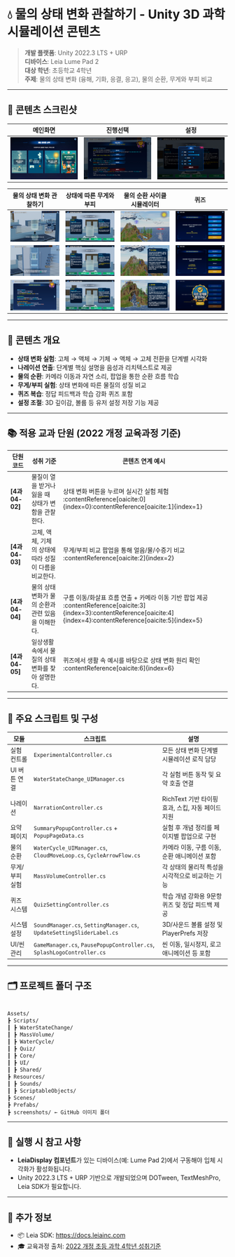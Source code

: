 # 💧 물의 상태 변화 관찰하기 - Unity 3D 과학 시뮬레이션 콘텐츠

> **개발 플랫폼**: Unity 2022.3 LTS + URP  
> **디바이스**: Leia Lume Pad 2  
> **대상 학년**: 초등학교 4학년  
> **주제**: 물의 상태 변화 (융해, 기화, 응결, 응고), 물의 순환, 무게와 부피 비교

---

## 📸 콘텐츠 스크린샷

| 메인화면 | 진행선택 | 설정 |
|----------------|----------------|--------------|
| ![](./ScreenShots/Screenshot_20250728_151351.jpg) | ![](./ScreenShots/Screenshot_20250728_151456.jpg) | ![](./ScreenShots/Screenshot_20250728_151528.jpg) |

| 물의 상태 변화 관찰하기 | 상태에 따른 무게와 부피 | 물의 순환 사이클 시뮬레이터 |퀴즈|
|----------------|----------------|--------------|--------------|
| ![](./ScreenShots/Screenshot_20250728_151404.jpg) | ![](./ScreenShots/Screenshot_20250728_151542.jpg) | ![](./ScreenShots/Screenshot_20250728_151608.jpg) |![](./ScreenShots/Screenshot_20250728_151657.jpg) |
| ![](./ScreenShots/Screenshot_20250728_151425.jpg) | ![](./ScreenShots/Screenshot_20250728_151524.jpg) | ![](./ScreenShots/Screenshot_20250728_151613.jpg) |![](./ScreenShots/Screenshot_20250728_165731.jpg) |
| ![](./ScreenShots/Screenshot_20250728_151438.jpg) | ![](./ScreenShots/Screenshot_20250728_151537.jpg) | ![](./ScreenShots/Screenshot_20250728_151619.jpg) |![](./ScreenShots/Screenshot_20250728_151733.jpg) |

---

## 🧪 콘텐츠 개요

- **상태 변화 실험**: 고체 → 액체 → 기체 → 액체 → 고체 전환을 단계별 시각화  
- **나레이션 연출**: 단계별 핵심 설명을 음성과 리치텍스트로 제공  
- **물의 순환**: 카메라 이동과 자연 소리, 팝업을 통한 순환 흐름 학습  
- **무게/부피 실험**: 상태 변화에 따른 물질의 성질 비교  
- **퀴즈 복습**: 정답 피드백과 학습 강화 퀴즈 포함  
- **설정 조절**: 3D 깊이감, 볼륨 등 유저 설정 저장 기능 제공

---

## 📚 적용 교과 단원 (2022 개정 교육과정 기준)

| 단원 코드 | 성취 기준 | 콘텐츠 연계 예시 |
|-----------|-----------|------------------|
| **[4과04-02]** | 물질이 열을 받거나 잃을 때 상태가 변함을 관찰한다. | 상태 변화 버튼을 누르며 실시간 실험 체험 :contentReference[oaicite:0]{index=0}:contentReference[oaicite:1]{index=1} |
| **[4과04-03]** | 고체, 액체, 기체의 상태에 따라 성질이 다름을 비교한다. | 무게/부피 비교 팝업을 통해 얼음/물/수증기 비교 :contentReference[oaicite:2]{index=2} |
| **[4과04-04]** | 물의 상태 변화가 물의 순환과 관련 있음을 이해한다. | 구름 이동/화살표 흐름 연출 + 카메라 이동 기반 팝업 제공 :contentReference[oaicite:3]{index=3}:contentReference[oaicite:4]{index=4}:contentReference[oaicite:5]{index=5} |
| **[4과04-05]** | 일상생활 속에서 물질의 상태 변화를 찾아 설명한다. | 퀴즈에서 생활 속 예시를 바탕으로 상태 변화 원리 확인 :contentReference[oaicite:6]{index=6} |

---

## 🔧 주요 스크립트 및 구성

| 모듈 | 스크립트 | 설명 |
|------|----------|------|
| 실험 컨트롤 | `ExperimentalController.cs` | 모든 상태 변화 단계별 시뮬레이션 로직 담당 |
| UI 버튼 연결 | `WaterStateChange_UIManager.cs` | 각 실험 버튼 동작 및 요약 호출 연결 |
| 나레이션 | `NarrationController.cs` | RichText 기반 타이핑 효과, 스킵, 자동 페이드 지원 |
| 요약 페이지 | `SummaryPopupController.cs` + `PopupPageData.cs` | 실험 후 개념 정리를 페이지별 팝업으로 구현 |
| 물의 순환 | `WaterCycle_UIManager.cs`, `CloudMoveLoop.cs`, `CycleArrowFlow.cs` | 카메라 이동, 구름 이동, 순환 애니메이션 포함 |
| 무게/부피 실험 | `MassVolumeController.cs` | 각 상태의 물리적 특성을 시각적으로 비교하는 기능 |
| 퀴즈 시스템 | `QuizSettingController.cs` | 학습 개념 강화용 9문항 퀴즈 및 정답 피드백 제공 |
| 시스템 설정 | `SoundManager.cs`, `SettingManager.cs`, `UpdateSettingSliderLabel.cs` | 3D/사운드 볼륨 설정 및 PlayerPrefs 저장 |
| UI/씬 관리 | `GameManager.cs`, `PausePopupController.cs`, `SplashLogoController.cs` | 씬 이동, 일시정지, 로고 애니메이션 등 포함 |

---

## 🗂️ 프로젝트 폴더 구조

```

Assets/
┣ Scripts/
┃ ┣ WaterStateChange/
┃ ┣ MassVolume/
┃ ┣ WaterCycle/
┃ ┣ Quiz/
┃ ┣ Core/
┃ ┣ UI/
┃ ┣ Shared/
┣ Resources/
┃ ┣ Sounds/
┃ ┣ ScriptableObjects/
┣ Scenes/
┣ Prefabs/
┣ screenshots/ ← GitHub 이미지 폴더

```

---

## 📎 실행 시 참고 사항

- **LeiaDisplay 컴포넌트**가 있는 디바이스(예: Lume Pad 2)에서 구동해야 입체 시각화가 활성화됩니다.
- Unity 2022.3 LTS + URP 기반으로 개발되었으며 DOTween, TextMeshPro, Leia SDK가 필요합니다.

---

## 🔗 추가 정보

- 📦 Leia SDK: https://docs.leiainc.com  
- 🎓 교육과정 출처: [2022 개정 초등 과학 4학년 성취기준](https://www.ncic.re.kr/)

